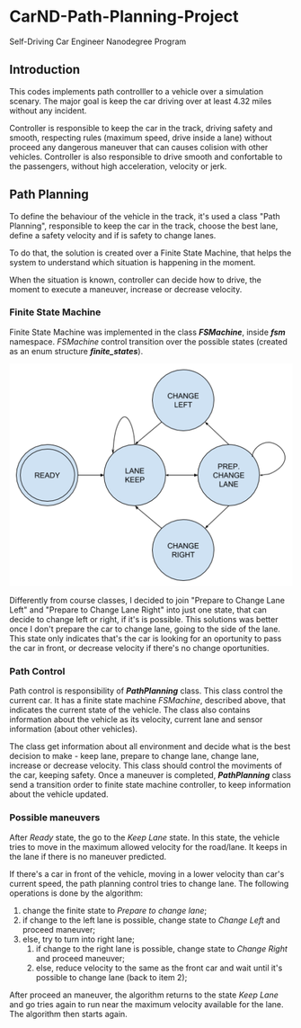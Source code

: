 [//]: # (Image References)
[image1]: ./img/finite_states.png "Finite States"

# CarND-Path-Planning-Project
Self-Driving Car Engineer Nanodegree Program

## Introduction

This codes implements path controlller to a vehicle over a simulation scenary. The major goal is keep the car driving over at least 4.32 miles without any incident.

Controller is responsible to keep the car in the track, driving safety and smooth, respecting rules (maximum speed, drive inside a lane) without proceed any dangerous maneuver that can causes colision with other vehicles. 
Controller is also responsible to drive smooth and confortable to the passengers, without high acceleration, velocity or jerk.

## Path Planning

To define the behaviour of the vehicle in the track, it's used a class "Path Planning", responsible to keep the car in the track, choose the best lane, define a safety velocity and if is safety to change lanes.

To do that, the solution is created over a Finite State Machine, that helps the system to understand which situation is happening in the moment. 

When the situation is known, controller can decide how to drive, the moment to execute a maneuver, increase or decrease velocity.

### Finite State Machine

Finite State Machine was implemented in the class ***FSMachine***, inside ***fsm*** namespace. *FSMachine* control transition over the possible states (created as an enum structure ***finite_states***).

![Finite states and possible transitions][image1]

Differently from course classes, I decided to join "Prepare to Change Lane Left" and "Prepare to Change Lane Right" into just one state, that can decide to change left or right, if it's is possible. This solutions was better once I don't prepare the car to change lane, going to the side of the lane. This state only indicates that's the car is looking for an oportunity to pass the car in front, or decrease velocity if there's no change oportunities.

### Path Control

Path control is responsibility of ***PathPlanning*** class. This class control the current car. It has a finite state machine *FSMachine*, described above, that indicates the current state of the vehicle. The class also contains information about the vehicle as its velocity, current lane and sensor information (about other vehicles).

The class get information about all environment and decide what is the best decision to make - keep lane, prepare to change lane, change lane, increase or decrease velocity. This class should control the moviments of the car, keeping safety. Once a maneuver is completed, ***PathPlanning*** class send a transition order to finite state machine controller, to keep information about the vehicle updated.

### Possible maneuvers

After *Ready* state, the go to the *Keep Lane* state. In this state, the vehicle tries to move in the maximum allowed velocity for the road/lane. It keeps in the lane if there is no maneuver predicted.

If there's a car in front of the vehicle, moving in a lower velocity than car's current speed, the path planning control tries to change lane. The following operations is done by the algorithm:
1. change the finite state to *Prepare to change lane*;
1. if change to the left lane is possible, change state to *Change Left* and proceed maneuver;
1. else, try to turn into right lane;
   1. if change to the right lane is possible, change state to *Change Right* and proceed maneuver;
   1. else, reduce velocity to the same as the front car and wait until it's possible to change lane (back to item 2);

After proceed an maneuver, the algorithm returns to the state *Keep Lane* and go tries again to run near the maximum velocity available for the lane. The algorithm then starts again.
